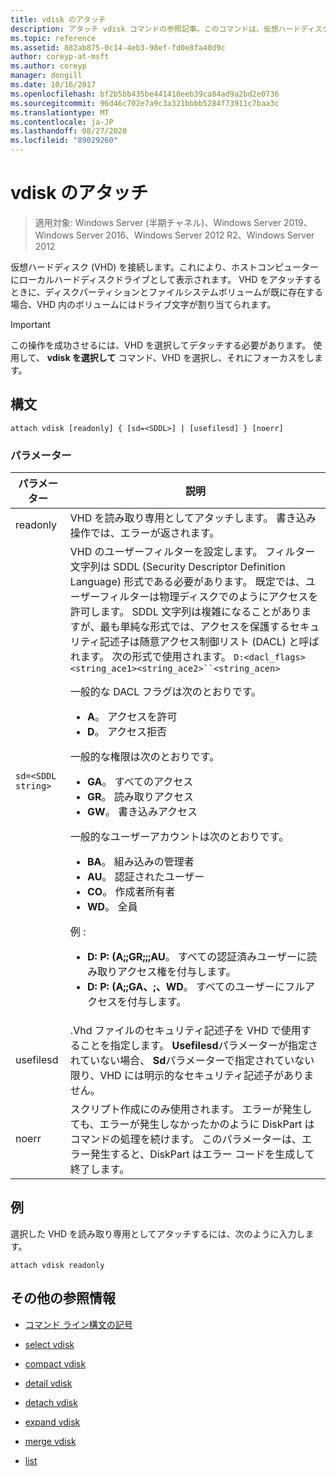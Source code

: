 ```yaml
---
title: vdisk のアタッチ
description: アタッチ vdisk コマンドの参照記事。このコマンドは、仮想ハードディスク (VHD) をアタッチして、ホストコンピューター上にローカルハードディスクドライブとして表示されるようにします。
ms.topic: reference
ms.assetid: 882ab875-0c14-4eb3-98ef-fd0e8fa40d9c
author: coreyp-at-msft
ms.author: coreyp
manager: dongill
ms.date: 10/16/2017
ms.openlocfilehash: bf2b5bb435be441410eeb39ca84ad9a2bd2e0736
ms.sourcegitcommit: 96d46c702e7a9c3a321bbbb5284f73911c7baa3c
ms.translationtype: MT
ms.contentlocale: ja-JP
ms.lasthandoff: 08/27/2020
ms.locfileid: "89029260"
---
```

# <a name="attach-vdisk"></a>vdisk のアタッチ

> 適用対象: Windows Server (半期チャネル)、Windows Server 2019、Windows Server 2016、Windows Server 2012 R2、Windows Server 2012

仮想ハードディスク (VHD) を接続します。これにより、ホストコンピューターにローカルハードディスクドライブとして表示されます。 VHD をアタッチするときに、ディスクパーティションとファイルシステムボリュームが既に存在する場合、VHD 内のボリュームにはドライブ文字が割り当てられます。

> [!IMPORTANT]
> この操作を成功させるには、VHD を選択してデタッチする必要があります。 使用して、 **vdisk を選択して** コマンド、VHD を選択し、それにフォーカスをします。

## <a name="syntax"></a>構文

```
attach vdisk [readonly] { [sd=<SDDL>] | [usefilesd] } [noerr]
```

### <a name="parameters"></a>パラメーター

| パラメーター | 説明 |
| --------- | ----------- |
| readonly | VHD を読み取り専用としてアタッチします。 書き込み操作では、エラーが返されます。 |
| `sd=<SDDL string>` | VHD のユーザーフィルターを設定します。 フィルター文字列は SDDL (Security Descriptor Definition Language) 形式である必要があります。 既定では、ユーザーフィルターは物理ディスクでのようにアクセスを許可します。 SDDL 文字列は複雑になることがありますが、最も単純な形式では、アクセスを保護するセキュリティ記述子は随意アクセス制御リスト (DACL) と呼ばれます。 次の形式で使用されます。 `D:<dacl_flags><string_ace1><string_ace2>``<string_acen>`<p>一般的な DACL フラグは次のとおりです。<ul><li>**A**。 アクセスを許可</li><li>**D**。 アクセス拒否</li></ul>一般的な権限は次のとおりです。<ul><li>**GA**。 すべてのアクセス</li><li>**GR**。 読み取りアクセス</li><li> **GW**。 書き込みアクセス</li></ul>一般的なユーザーアカウントは次のとおりです。<ul><li>**BA**。 組み込みの管理者</li><li>**AU**。 認証されたユーザー</li><li>**CO**。 作成者所有者</li><li>**WD**。 全員</li></ul>例 :<ul><li>**D: P: (A;;GR;;;AU**。 すべての認証済みユーザーに読み取りアクセス権を付与します。</li><li>**D: P: (A;;GA、;、WD**。 すべてのユーザーにフルアクセスを付与します。</li></ul> |
| usefilesd | .Vhd ファイルのセキュリティ記述子を VHD で使用することを指定します。 **Usefilesd**パラメーターが指定されていない場合、 **Sd**パラメーターで指定されていない限り、VHD には明示的なセキュリティ記述子がありません。 |
| noerr | スクリプト作成にのみ使用されます。 エラーが発生しても、エラーが発生しなかったかのように DiskPart はコマンドの処理を続けます。 このパラメーターは、エラー発生すると、DiskPart はエラー コードを生成して終了します。 |

## <a name="examples"></a>例

選択した VHD を読み取り専用としてアタッチするには、次のように入力します。

```
attach vdisk readonly
```

## <a name="additional-references"></a>その他の参照情報

- [コマンド ライン構文の記号](command-line-syntax-key.md)

- [select vdisk](select-vdisk.md)

- [compact vdisk](compact-vdisk.md)

- [detail vdisk](detail-vdisk.md)

- [detach vdisk](detach-vdisk.md)

- [expand vdisk](expand-vdisk.md)

- [merge vdisk](merge-vdisk.md)

- [list](./list.md)